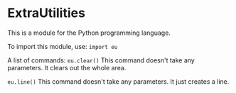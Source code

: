 # ExtraUtilities
This is a module for the Python programming language.

To import this module, use:
<code>import eu</code>

A list of commands:
<code>eu.clear()</code> This command doesn't take any parameters. It clears out the whole area.

<code>eu.line()</code>  This command doesn't take any parameters. It just creates a line.

